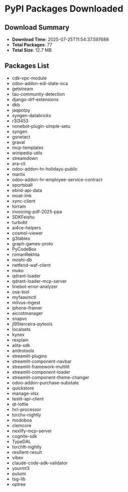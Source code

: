 # PyPI Packages Downloaded

## Download Summary
- **Download Time**: 2025-07-25T11:54:37.597688
- **Total Packages**: 77
- **Total Size**: 12.7 MB

## Packages List
- cdk-vpc-module
- odoo-addon-edi-state-oca
- getstream
- tau-community-detection
- django-drf-extensions
- dkb
- jaqpotpy
- syngen-databricks
- r3l3453
- nonebot-plugin-simple-setu
- syngen
- gsnetact
- graval
- mcp-templates
- winipedia-utils
- streamdown
- ara-cli
- odoo-addon-hr-holidays-public
- martix
- odoo-addon-hr-employee-service-contract
- sportsball
- ebird-api-data
- moat-link
- xync-client
- torram
- invoicing-pdf-2025-ppa
- SDKFeishu
- turbobt
- ai4ce-helpers
- cosmol-viewer
- g3tables
- graph-games-proto
- PyCodeBox
- romanRekhta
- moshi-db
- netfend-waf-client
- muko
- qdrant-loader
- qdrant-loader-mcp-server
- linebot-error-analyzer
- osa-tool
- myfaasmctl
- milvus-ingest
- iphone-framer
- aicostmanager
- snapvc
- jl95terceira-pytools
- localsets
- kynex
- rexplain
- alita-sdk
- androtools
- streamlit-plugins
- streamlit-component-navbar
- streamlit-framework-multilit
- streamlit-component-loader
- streamlit-component-theme-changer
- odoo-addon-purchase-substate
- quickstore
- manage-xlsx
- testit-api-client
- qt-lottie
- hcl-processor
- torchx-nightly
- modoboa
- clemcore
- nexlify-mcp-server
- cognite-sdk
- TypeDAL
- torchft-nightly
- resilient-result
- vibex
- claude-code-adk-validator
- yourmt3
- pulumi
- tsg-lib
- optree
